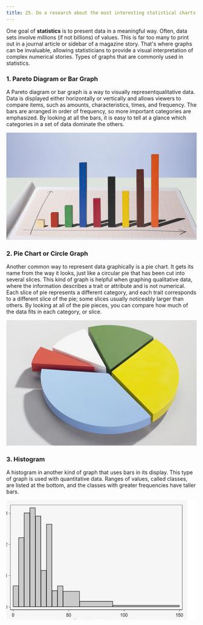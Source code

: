 ```yaml
---
title: 25. Do a research about the most interesting statistical charts and make plans to include them in your own personal library.
---
```

One goal of **statistics** is to present data in a meaningful way. Often, data sets involve millions (if not billions) of values. This is far too many to print out in a journal article or sidebar of a magazine story. That's where graphs can be invaluable, allowing statisticians to provide a visual interpretation of complex numerical stories. Types of graphs that are commonly used in statistics. 


### 1. Pareto Diagram or Bar Graph 
A Pareto diagram or bar graph is a way to visually represent ​qualitative data. Data is displayed either horizontally or vertically and allows viewers to compare items, such as amounts, characteristics, times, and frequency. The bars are arranged in order of frequency, so more important categories are emphasized. By looking at all the bars, it is easy to tell at a glance which categories in a set of data dominate the others.

 ![alt text here](/img/bargraph.png)
 
 ### 2. Pie Chart or Circle Graph 
 Another common way to represent data graphically is a pie chart. It gets its name from the way it looks, just like a circular pie that has been cut into several slices. This kind of graph is helpful when graphing qualitative data, where the information describes a trait or attribute and is not numerical. Each slice of pie represents a different category, and each trait corresponds to a different slice of the pie; some slices usually noticeably larger than others. By looking at all of the pie pieces, you can compare how much of the data fits in each category, or slice.
 
 ![alt text here](/img/piechart.png)


 ### 3. Histogram
 A histogram in another kind of graph that uses bars in its display. This type of graph is used with quantitative data. Ranges of values, called classes, are listed at the bottom, and the classes with greater frequencies have taller bars.

![alt text here](/img/histogram.png)
